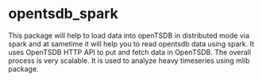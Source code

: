 # opentsdb_spark

This package will help to load data into openTSDB in distributed mode via spark and at sametime it will help you to read opentsdb data using spark. It uses OpenTSDB HTTP API to put and fetch data in OpenTSDB. The overall process is very scalable. It is used to analyze heavy timeseries using mlib package.
